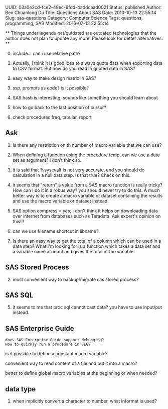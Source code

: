 UUID: 03a0e2cd-fce2-48ec-9fdd-4addcaad0021
Status: published
Author: Ben Chuanlong Du
Title: Questions About SAS
Date: 2013-10-13 22:55:14
Slug: sas-questions
Category: Computer Science
Tags: questions, programming, SAS
Modified: 2016-07-13 22:55:14

**
Things under legendu.net/outdated are outdated technologies 
that the author does not plan to update any more. 
Please look for better alternatives.
**

0. include... can i use relative path?

1. Actually, I think it is good idea to always quote data 
when exporting data to CSV format.
But how do you read in quoted data in SAS? 

9. easy way to make design matrix in SAS?

3. ssp, prompts as code? is it possible?

3. SAS hash is interesting, sounds like something you should learn about

5. how to go back to the last position of cursor?

1. check procedures freq, tabular, report

## Ask 

1. Is there any restriction on th number of macro variable 
that we can use?

8. When defining a function using the procedure fcmp,
can we use a data set as argument? 
I don't think so.

3. it is said that %sysevalf is not very accurate, 
and you should do calculation in a null data step.
Is that true? 
Check on this.


6. it seems that "return" a value from a SAS macro function is really tricky?
How can I do it in a robus way? 
you should never try to do this. 
A much better way is to create a macro variable or dataset containing the results 
and use the macro variable or dataset instead.

2. SAS option compress = yes; 
I don't think it helps on downloading data over internet from databases 
such as Teradata. Ask expert's opinion on this!!!

4. can we use filename shortcut in libname?

7. Is there an easy way to get the total of a column 
which can be used in a data step?
What I'm looking for is a function which takes a data set 
and a variable name as input and gives the total of the variable.

## SAS Stored Process

2. most convenient way to backup/migrate sas stored process?

## SAS SQL

5. it seems to me that proc sql cannot cast data?
you have to use input/put instead.



## SAS Enterprise Guide

    does SAS Enterprise Guide support debugging?
    How to quickly run a procedure in SEG?



is it possible to define a constant macro variable?

convenient way to read content of a file and put it into a macro?

better to define global macro variables at the beginning or when needed?


## data type
1. when implicitly convert a character to number, what informat is used?
